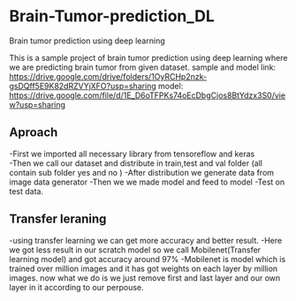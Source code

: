 # Brain-Tumor-prediction_DL
Brain tumor prediction using deep learning 

This is a sample project of brain tumor prediction using deep learning where we are predicting brain tumor from given dataset.
sample and model link: https://drive.google.com/drive/folders/1OyRCHp2nzk-gsDQff5E9K82dRZVYjXFO?usp=sharing
model: https://drive.google.com/file/d/1E_D6oTFPKs74oEcDbgCjos8BtYdzx3S0/view?usp=sharing

## Aproach 
-First we imported all necessary library from tensoreflow and keras <br>
-Then we call our dataset and distribute in train,test and val folder (all contain sub folder yes and no )
-After distribution we generate data from image data generator
-Then we we made model and feed to model 
-Test on test data.

## Transfer leraning
-using transfer learning we can get more accuracy and better result.
-Here we got less result in our scratch model so we call Mobilenet(Transfer learning model) and got accuracy around 97%
-Mobilenet is model which is trained over million images and it has  got weights on each layer by million images. now what we do is we just remove first and last layer and our own layer in it according to our perpouse.
